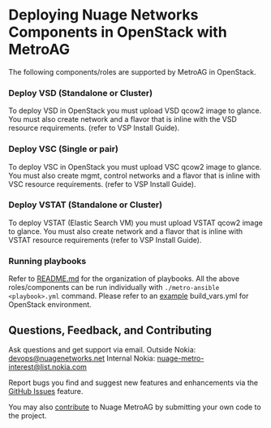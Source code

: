 # Deploying Nuage Networks Components in OpenStack with MetroAG 

The following components/roles are supported by MetroAG in OpenStack.
### Deploy VSD (Standalone or Cluster)
To deploy VSD in OpenStack you must upload VSD qcow2 image to glance. You must also create network and a flavor that is inline with the VSD resource requirements. (refer to VSP Install Guide).
### Deploy VSC (Single or pair)
To deploy VSC in OpenStack you must upload VSC qcow2 image to glance. You must also create mgmt, control networks and a flavor that is inline with VSC resource requirements. (refer to VSP Install Guide).
### Deploy VSTAT (Standalone or Cluster)
To deploy VSTAT (Elastic Search VM) you must upload VSTAT qcow2 image to glance. You must also create network and a flavor that is inline with VSTAT resource requirements (refer to VSP Install Guide).
### Running playbooks
Refer to [README.md](/README.md) for the organization of playbooks.
All the above roles/components can be run individually with `./metro-ansible <playbook>.yml` command.
Please refer to an [example](../examples/build_vars_openstack_static_ip.yml) build_vars.yml for OpenStack environment.
## Questions, Feedback, and Contributing
Ask questions and get support via email.
  Outside Nokia: [devops@nuagenetworks.net](mailto:deveops@nuagenetworks.net "send email to nuage-metro project")
  Internal Nokia: [nuage-metro-interest@list.nokia.com](mailto:nuage-metro-interest@list.nokia.com "send email to nuage-metro project")

Report bugs you find and suggest new features and enhancements via the [GitHub Issues](https://github.com/nuagenetworks/nuage-metro/issues "nuage-metro issues") feature.

You may also [contribute](../CONTRIBUTING.md) to Nuage MetroAG by submitting your own code to the project.
